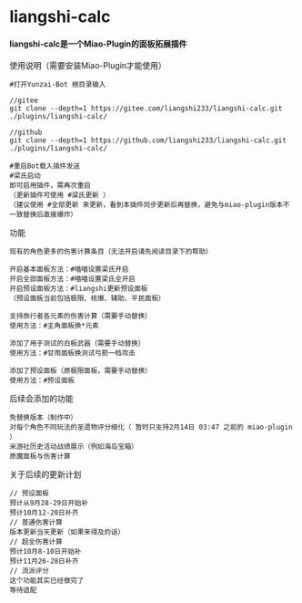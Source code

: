 # liangshi-calc

#### liangshi-calc是一个Miao-Plugin的面板拓展插件
使用说明（需要安装Miao-Plugin才能使用）
~~~~~~~~~~
#打开Yunzai-Bot 根目录输入

//gitee
git clone --depth=1 https://gitee.com/liangshi233/liangshi-calc.git ./plugins/liangshi-calc/

//github
git clone --depth=1 https://github.com/liangshi233/liangshi-calc.git ./plugins/liangshi-calc/

#重启Bot载入插件发送
#梁氏启动
即可启用插件，需再次重启
（更新插件可使用 #梁氏更新 ）
（建议使用 #全部更新 来更新，看到本插件同步更新后再替换，避免与miao-plugin版本不一致替换后直接爆炸）

~~~~~~~~~~
功能
~~~~~~~~~~
现有的角色更多的伤害计算条目（无法开启请先阅读目录下的帮助）

开启基本面板方法：#喵喵设置梁氏开启
开启全部面板方法：#喵喵设置梁氏全开启
开启预设面板方法：#liangshi更新预设面板
（预设面板当前包括极限、核爆、辅助、平民面板）

支持旅行者各元素的伤害计算（需要手动替换）
使用方法：#主角面板换*元素

添加了用于测试的白板武器（需要手动替换）
使用方法：#甘雨面板换测试弓箭一档攻击

添加了预设面板（原极限面板，需要手动替换）
使用方法：#预设面板
~~~~~~~~~~
后续会添加的功能
~~~~~~~~~~
免替换版本（制作中）
对每个角色不同玩法的圣遗物评分细化（ 暂时只支持2月14日 03:47 之前的 miao-plugin  ）
米游社历史活动战绩展示（例如海岛宝箱）
原魔面板与伤害计算
~~~~~~~~~~
关于后续的更新计划
~~~~~~~~~~
// 预设面板
预计从9月28-29日开始补
预计10月12-20日补齐
// 普通伤害计算
版本更新当天更新（如果来得及的话）
// 超全伤害计算
预计10月8-10日开始补
预计11月26-28日补齐
// 流派评分
这个功能其实已经做完了
等待适配
~~~~~~~~~~